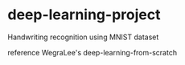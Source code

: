 # deep-learning-project
 Handwriting recognition using MNIST dataset

reference WegraLee's deep-learning-from-scratch
